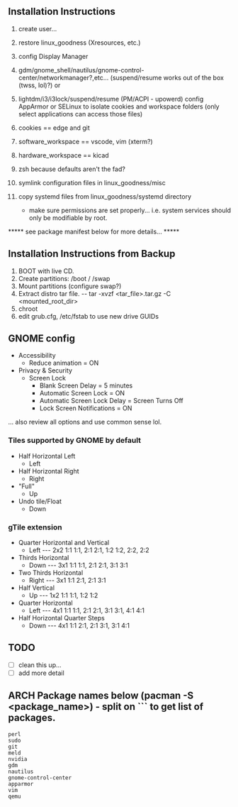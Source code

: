 ## Installation Instructions

1. create user...
2. restore linux_goodness (Xresources, etc.)
3. config Display Manager
4. gdm/gnome_shell/nautilus/gnome-control-center/networkmanager?,etc... (suspend/resume works out of the box (twss, lol)?)
or 
5. lightdm/i3/i3lock/suspend/resume (PM/ACPI - upowerd)
config AppArmor or SELinux to isolate cookies and workspace folders (only select applications can access those files)
6. cookies == edge and git
7. software_workspace == vscode, vim (xterm?)
8. hardware_workspace == kicad
9. zsh because defaults aren't the fad?

10. symlink configuration files in linux_goodness/misc
11. copy systemd files from linux_goodness/systemd directory
	- make sure permissions are set properly... i.e. system services should only be modifiable by root.

***** see package manifest below for more details... *****

## Installation Instructions from Backup 

1. BOOT with live CD.
2. Create partitions:
	/boot
	/
	/swap
3. Mount partitions (configure swap?)
4. Extract distro tar file.
    -- tar -xvzf <tar_file>.tar.gz -C <mounted_root_dir>
5. chroot
6. edit grub.cfg, /etc/fstab to use new drive GUIDs

## GNOME config

- Accessibility
	- Reduce animation = ON
- Privacy & Security
	- Screen Lock
		- Blank Screen Delay = 5 minutes
		- Automatic Screen Lock = ON
		- Automatic Screen Lock Delay = Screen Turns Off 
		- Lock Screen Notifications = ON

... also review all options and use common sense lol.

### Tiles supported by GNOME by default

- Half Horizontal Left
	- <Super>Left
- Half Horizontal Right
	- <Super>Right
- "Full"
	- <Super>Up
- Undo tile/Float
	- <Super>Down

### gTile extension

- Quarter Horizontal and Vertical
	- <Control><Super>Left --- 2x2 1:1 1:1, 2:1 2:1, 1:2 1:2, 2:2, 2:2
- Thirds Horizontal
	- <Control><Super>Down --- 3x1 1:1 1:1, 2:1 2:1, 3:1 3:1
- Two Thirds Horizontal
	- <Control><Super>Right --- 3x1 1:1 2:1, 2:1 3:1
- Half Vertical
	- <Control><Super>Up --- 1x2 1:1 1:1, 1:2 1:2
- Quarter Horizontal
	- <Control><Super><Alt>Left --- 4x1 1:1 1:1, 2:1 2:1, 3:1 3:1, 4:1 4:1
- Half Horizontal Quarter Steps
	- <Control><Super><Alt>Down --- 4x1 1:1 2:1, 2:1 3:1, 3:1 4:1

## TODO

- [ ] clean this up...
- [ ] add more detail

## ARCH Package names below (pacman -S <package_name>) - split on ``` to get list of packages.
```
perl
sudo
git
meld
nvidia
gdm
nautilus
gnome-control-center
apparmor
vim
qemu
```

